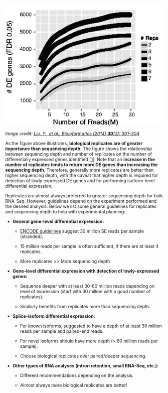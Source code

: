 <img src="../img/de_replicates_img.png" width="500">

*Image credit: [Liu, Y., et al., Bioinformatics (2014) **30**(3): 301–304](https://doi.org/10.1093/bioinformatics/btt688)*

As the figure above illustrates, **biological replicates are of greater importance than sequencing depth**. The figure shows the relationship between sequencing depth and number of replicates on the number of differentially expressed genes identified [[1](https://academic.oup.com/bioinformatics/article/30/3/301/228651/RNA-seq-differential-expression-studies-more)]. Note that an **increase in the number of replicates tends to return more DE genes than increasing the sequencing depth**. Therefore, generally more replicates are better than higher sequencing depth, with the caveat that higher depth is required for detection of lowly expressed DE genes and for performing isoform-level differential expression. 

Replicates are almost always preferred to greater sequencing depth for bulk RNA-Seq. However, guidelines depend on the experiment performed and the desired analysis. Below we list some general guidelines for replicates and sequencing depth to help with experimental planning:

- **General gene-level differential expression:**

  - [ENCODE guidelines](https://www.encodeproject.org/documents/cede0cbe-d324-4ce7-ace4-f0c3eddf5972/@@download/attachment/ENCODE%20Best%20Practices%20for%20RNA_v2.pdf) suggest 30 million SE reads per sample (stranded).
  
  - 15 million reads per sample is often sufficient, if there are at least 4 replicates. 

  - More replicates >> More sequencing depth

- **Gene-level differential expression with detection of lowly-expressed genes:**
  
  - Sequence deeper with at least 30-60 million reads depending on level of expression (start with 30 million with a good number of replicates). 
  
  - Similarly benefits from replicates more than sequencing depth.

- **Splice-isoform differential expression:**

  - For known isoforms, suggested to have a depth of at least 30 million reads per sample and paired-end reads.

  - For novel isoforms should have more depth (> 60 million reads per sample).

  - Choose biological replicates over paired/deeper sequencing.
  
- **Other types of RNA analyses (intron retention, small RNA-Seq, etc.):** 
  
  - Different recommendations depending on the analysis.
  
  - Almost always more biological replicates are better!
  
